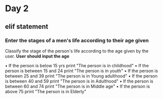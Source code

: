# Day 2
## elif statement 
### Enter the stages of a men's life according to their age given 

Classify the stage of the person's life according to the age given by the user.
**User should input the age** 

• If the person is below 15 yrs 
  print "The person is in childhood"
• If the person is between 15 and 24 
  print "The person is in youth"
• If the person is between 25 and 39
  print "The person is in Young adulthood"
• If the person is between 40 and 59 
  print "The person is in Adulthood"
• If the person is between 60 and 74 
  print "The person is in Middle age"
• If the person is above 75 
  print "The person is in Elderly"
